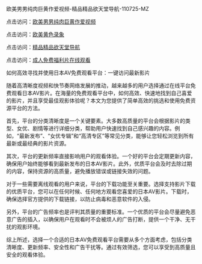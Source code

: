 欧美男男纯肉巨黄作爱视频-精品精品欲天堂导航-110725-MZ  

点击访问：<a href="https://heiliaoow5kzm.pages.dev">欧美男男纯肉巨黄作爱视频</a>  

点击访问：<a href="https://heiliaoxwd5i8.pages.dev">欧美黄色录象</a>  

点击访问：<a href="https://heiliaoxqkkct.pages.dev">精品精品欲天堂导航</a>  

点击访问：<a href="https://heiliaowzu4ur.pages.dev">成人免费福利片在线观看</a>  

如何高效寻找并使用日本AV免费观看平台：一键访问最新影片  

随着高清晰度视频和快节奏网络发展的推动，越来越多的用户选择通过在线平台免费观看日本AV影片。在海量的免费观看平台中，如何高效、快速地找到自己喜爱的影片，并且享受最佳观影体验呢？本文为您提供了简单高效的挑选和使用免费资源平台的方法。

首先，平台的分类清晰度是一个关键要素。大多数高质量的平台会根据影片的类型、女优、剧情等进行详细分类，帮助用户快速找到自己感兴趣的内容。例如，“最新发布”、“女优专辑”和“高清专区”等常见分类，能够让您轻松浏览到所有最新或最经典的影片资源。

其次，平台的更新频率直接影响用户的观看体验。一个好的平台会定期更新内容，确保用户始终能够看到最新发布的日本AV影片。此外，优质平台会及时去除过期的内容，保持资源的高质量，避免播放错误或链接失效的问题。

对于一些需要离线观看的用户来说，平台的下载功能至关重要。选择支持影片下载的优质平台，您可以在任何时候、任何地方观看您喜爱的日本AV影片。下载时，确保选择官方提供的下载链接，以防止病毒和恶意软件的入侵。

另外，平台的广告频率也是评判其质量的重要标准。一个优质的平台会尽量避免恶意广告的插入，以确保用户在观看时不会被烦人的广告打断，提供一个干净、无干扰的观影环境。

综上所述，选择一个合适的日本AV免费观看平台需要从多个方面考虑，包括分类清晰度、更新频率、安全性和广告干扰等。通过有效筛选，您可以享受到高质量且安全的观看体验。

<span style="display:none;">[Canonical link]( )</span>
